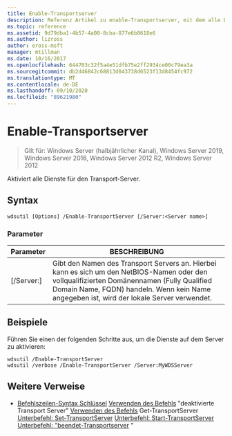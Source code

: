 ```yaml
---
title: Enable-Transportserver
description: Referenz Artikel zu enable-Transportserver, mit dem alle Dienste für den Transport Server aktiviert werden.
ms.topic: reference
ms.assetid: 9d79dba1-4b57-4a00-8cba-877e6b8618e6
ms.author: lizross
author: eross-msft
manager: mtillman
ms.date: 10/16/2017
ms.openlocfilehash: 644703c32f5a4e51dfb75e2ff2934ce00c79ea3a
ms.sourcegitcommit: db2d46842c68813d043738d6523f13d8454fc972
ms.translationtype: MT
ms.contentlocale: de-DE
ms.lasthandoff: 09/10/2020
ms.locfileid: "89621980"
---
```

# <a name="enable-transportserver"></a>Enable-Transportserver

> Gilt für: Windows Server (halbjährlicher Kanal), Windows Server 2019, Windows Server 2016, Windows Server 2012 R2, Windows Server 2012

Aktiviert alle Dienste für den Transport-Server.

## <a name="syntax"></a>Syntax
```
wdsutil [Options] /Enable-TransportServer [/Server:<Server name>]
```
### <a name="parameters"></a>Parameter
|Parameter|BESCHREIBUNG|
|-------|--------|
|[/Server:<Server name>]|Gibt den Namen des Transport Servers an. Hierbei kann es sich um den NetBIOS-Namen oder den vollqualifizierten Domänennamen (Fully Qualified Domain Name, FQDN) handeln. Wenn kein Name angegeben ist, wird der lokale Server verwendet.|
## <a name="examples"></a>Beispiele
Führen Sie einen der folgenden Schritte aus, um die Dienste auf dem Server zu aktivieren:
```
wdsutil /Enable-TransportServer
wdsutil /verbose /Enable-TransportServer /Server:MyWDSServer
```
## <a name="additional-references"></a>Weitere Verweise
- [Befehlszeilen-Syntax Schlüssel](command-line-syntax-key.md) 
 [Verwenden des Befehls](using-the-disable-transportserver-command.md) 
 "deaktivierte Transport Server" [Verwenden des Befehls](using-the-get-transportserver-command.md) 
 Get-TransportServer [Unterbefehl: Set-TransportServer](subcommand-set-transportserver.md) 
 [Unterbefehl: Start-TransportServer](subcommand-start-transportserver.md) 
 [Unterbefehl: "beendet-Transportserver](subcommand-stop-transportserver.md) "
